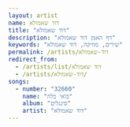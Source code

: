 ```yaml
---
layout: artist
name: דוד שאמולא
title: "דוד שאמולא"
description: "דף האמן דוד שאמולא"
keywords: "שירים, מוזיקה, דוד שאמולא"
permalink: /artists/דוד-שאמולא
redirect_from:
  - /artists/list/דוד שאמולא
  - /artists/דוד-שאמולא/
songs:
  - number: "32660"
    name: "בואי כלה"
    album: "סינגלים"
    artist: "דוד שאמולא"
---
```

